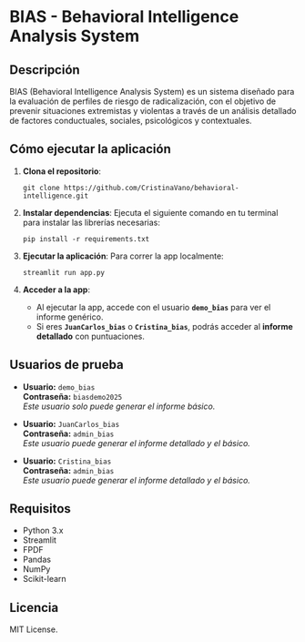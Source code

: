 
# BIAS - Behavioral Intelligence Analysis System

## Descripción

BIAS (Behavioral Intelligence Analysis System) es un sistema diseñado para la evaluación de perfiles de riesgo de radicalización, con el objetivo de prevenir situaciones extremistas y violentas a través de un análisis detallado de factores conductuales, sociales, psicológicos y contextuales.

## Cómo ejecutar la aplicación

1. **Clona el repositorio**:
    ```
    git clone https://github.com/CristinaVano/behavioral-intelligence.git
    ```

2. **Instalar dependencias**:
    Ejecuta el siguiente comando en tu terminal para instalar las librerías necesarias:
    ```
    pip install -r requirements.txt
    ```

3. **Ejecutar la aplicación**:
    Para correr la app localmente:
    ```
    streamlit run app.py
    ```

4. **Acceder a la app**:
    - Al ejecutar la app, accede con el usuario **`demo_bias`** para ver el informe genérico.
    - Si eres **`JuanCarlos_bias`** o **`Cristina_bias`**, podrás acceder al **informe detallado** con puntuaciones.

## Usuarios de prueba

- **Usuario:** `demo_bias`  
  **Contraseña:** `biasdemo2025`  
  *Este usuario solo puede generar el informe básico.*
  
- **Usuario:** `JuanCarlos_bias`  
  **Contraseña:** `admin_bias`  
  *Este usuario puede generar el informe detallado y el básico.*

- **Usuario:** `Cristina_bias`  
  **Contraseña:** `admin_bias`  
  *Este usuario puede generar el informe detallado y el básico.*

## Requisitos

- Python 3.x
- Streamlit
- FPDF
- Pandas
- NumPy
- Scikit-learn

## Licencia

MIT License.
